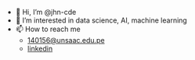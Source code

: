 - 👋 Hi, I’m @jhn-cde
- 👀 I’m interested in data science, AI, machine learning
- 📫 How to reach me<br>
  - 140156@unsaac.edu.pe
  - [linkedin](https://www.linkedin.com/in/johanwilla)

<!---
jhno-code/jhno-code is a ✨ special ✨ repository because its `README.md` (this file) appears on your GitHub profile.
You can click the Preview link to take a look at your changes.
--->
